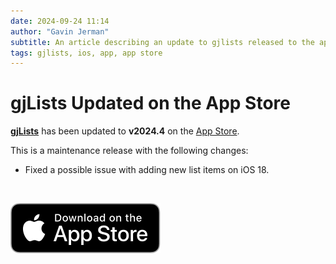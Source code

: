 ```yaml
---
date: 2024-09-24 11:14
author: "Gavin Jerman"
subtitle: An article describing an update to gjlists released to the app store.
tags: gjlists, ios, app, app store
---
```


# gjLists Updated on the App Store

[**gjLists**](/projects/gjLists) has been updated to **v2024.4** on the [App Store](https://apps.apple.com/gb/app/gjlists/id1528217135?platform=iphone).

This is a maintenance release with the following changes:
- Fixed a possible issue with adding new list items on iOS 18.
<br>

[![download](/images/Download_on_the_App_Store_Badge_US-UK_RGB_blk_092917.svg)](https://apps.apple.com/gb/app/gjlists/id1528217135?platform=iphone)
